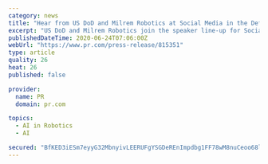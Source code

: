 ```yaml
---
category: news
title: "Hear from US DoD and Milrem Robotics at Social Media in the Defence and Military Sector"
excerpt: "US DoD and Milrem Robotics join the speaker line-up for Social Media in the Defence and Military Sector conference."
publishedDateTime: 2020-06-24T07:06:00Z
webUrl: "https://www.pr.com/press-release/815351"
type: article
quality: 26
heat: 26
published: false

provider:
  name: PR
  domain: pr.com

topics:
  - AI in Robotics
  - AI

secured: "BfKED3iESm7eyyG32MbnyivLEERUFgYSGDeREnImpdbg1FF78wM8nuCeoo68l4AjzEfMe7wIzEk8P4UJHiqcchg0ZTLeCI78dWsI/Pv2viouuP6gm4OXKg7/DPYRA14gnkYfV48NBUEijNRc007FGjqT2PixHkLGe4+wimWCH7MZHHTwhQsziWAmAUU9XuSi1rU5iNISXUcR86/nU64I3JL2pnZUdFdZTfXvjoQRarSkn6krPFychvPMcH0Xfq0WY3PCIZAErauzIJ7GMAuG7ZfPMSh23PPemebV2uIMHUMPIwujlMaRzyX9fDdIoosvvGgjt0ONHtdMhxtNdjHfdg==;7ku8BxL9KZ2dSlGrViqGfA=="
---
```


